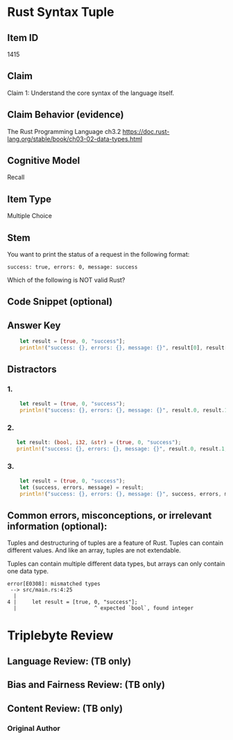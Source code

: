 # Rust Syntax Tuple

## Item ID
1415

## Claim

Claim 1: Understand the core syntax of the language itself. 


## Claim Behavior (evidence)

The Rust Programming Language ch3.2
https://doc.rust-lang.org/stable/book/ch03-02-data-types.html


## Cognitive Model

Recall

## Item Type

Multiple Choice

## Stem

You want to print the status of a request in the following format:
```
success: true, errors: 0, message: success
```
Which of the following is NOT valid Rust?

## Code Snippet (optional)


## Answer Key

```rust
    let result = [true, 0, "success"];
    println!("success: {}, errors: {}, message: {}", result[0], result[1], result[2]);
```

## Distractors

### 1.

```rust
    let result = (true, 0, "success");
    println!("success: {}, errors: {}, message: {}", result.0, result.1, result.2);
```

### 2.

```rust
   let result: (bool, i32, &str) = (true, 0, "success");
   println!("success: {}, errors: {}, message: {}", result.0, result.1, result.2);
```


### 3.

```rust
    let result = (true, 0, "success");
    let (success, errors, message) = result;
    println!("success: {}, errors: {}, message: {}", success, errors, message);
```


## Common errors, misconceptions, or irrelevant information (optional):

Tuples and destructuring of tuples are a feature of Rust.
Tuples can contain different values.  And like an array, tuples are not extendable.

Tuples can contain multiple different data types, but arrays can only contain one data type.
```
error[E0308]: mismatched types
 --> src/main.rs:4:25
  |
4 |     let result = [true, 0, "success"];
  |                         ^ expected `bool`, found integer
```

# Triplebyte Review


## Language Review: (TB only)


## Bias and Fairness Review: (TB only)


## Content Review: (TB only)


### Original Author
